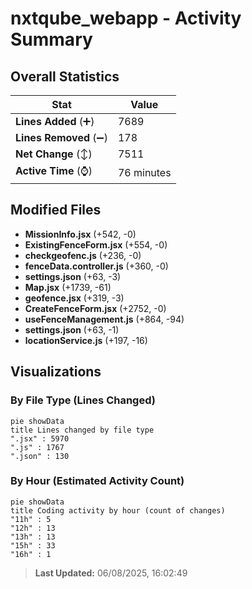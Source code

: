 # nxtqube_webapp - Activity Summary 

## Overall Statistics

| Stat                   | Value                                                             |
| ---------------------- | ----------------------------------------------------------------- |
| **Lines Added** (➕)   | 7689                                          |
| **Lines Removed** (➖) | 178                                        |
| **Net Change** (↕)    | 7511                |
| **Active Time** (⌚)   | 76 minutes |


## Modified Files
- **MissionInfo.jsx** (+542, -0)
- **ExistingFenceForm.jsx** (+554, -0)
- **checkgeofenc.js** (+236, -0)
- **fenceData.controller.js** (+360, -0)
- **settings.json** (+63, -3)
- **Map.jsx** (+1739, -61)
- **geofence.jsx** (+319, -3)
- **CreateFenceForm.jsx** (+2752, -0)
- **useFenceManagement.js** (+864, -94)
- **settings.json** (+63, -1)
- **locationService.js** (+197, -16)

## Visualizations

### By File Type (Lines Changed)

```mermaid
pie showData
title Lines changed by file type
".jsx" : 5970
".js" : 1767
".json" : 130
```

### By Hour (Estimated Activity Count)

```mermaid
pie showData
title Coding activity by hour (count of changes)
"11h" : 5
"12h" : 13
"13h" : 13
"15h" : 33
"16h" : 1
```


> **Last Updated:** 06/08/2025, 16:02:49